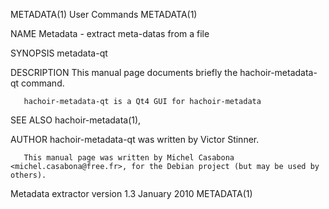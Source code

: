 METADATA(1)                                                        User Commands                                                       METADATA(1)

NAME
       Metadata - extract meta-datas from a file

SYNOPSIS
       metadata-qt

DESCRIPTION
       This manual page documents briefly the hachoir-metadata-qt command.

       hachoir-metadata-qt is a Qt4 GUI for hachoir-metadata

SEE ALSO
       hachoir-metadata(1),

AUTHOR
       hachoir-metadata-qt was written by Victor Stinner.

       This manual page was written by Michel Casabona <michel.casabona@free.fr>, for the Debian project (but may be used by others).

Metadata extractor version 1.3                                     January 2010                                                        METADATA(1)
